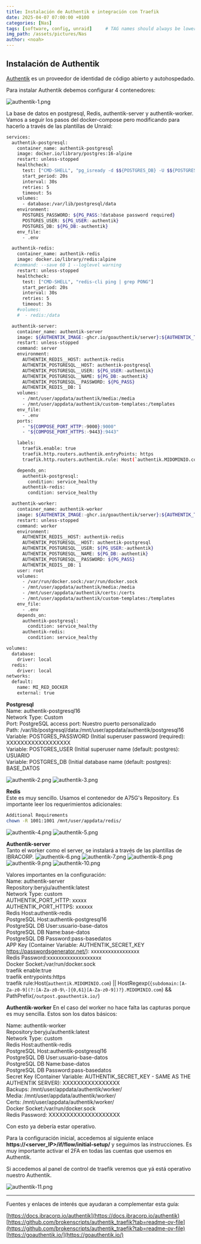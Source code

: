 ```yaml
---
title: Instalación de Authentik e integración con Traefik
date: 2025-04-07 07:00:00 +0100
categories: [Nas]
tags: [software, config, unraid]     # TAG names should always be lowercase
img_path: /assets/pictures/Nas
author: <noah>
---
```

## Instalación de Authentik

[Authentik](https://goauthentik.io/) es un proveedor de identidad de código abierto y autohospedado.  

Para instalar Authentik debemos configurar 4 contenedores:  

![authentik-1.png](authentik-1.png)

La base de datos en postgresql, Redis, authentik-server y authentik-worker.  
Vamos a seguir los pasos del docker-compose pero modificando para hacerlo a través de las plantillas de Unraid:

```bash
services:
  authentik-postgresql:
    container_name: authentik-postgresql
    image: docker.io/library/postgres:16-alpine
    restart: unless-stopped
    healthcheck:
      test: ["CMD-SHELL", "pg_isready -d $${POSTGRES_DB} -U $${POSTGRES_USER}"]
      start_period: 20s
      interval: 30s
      retries: 5
      timeout: 5s
    volumes:
      - database:/var/lib/postgresql/data
    environment:
      POSTGRES_PASSWORD: ${PG_PASS:?database password required}
      POSTGRES_USER: ${PG_USER:-authentik}
      POSTGRES_DB: ${PG_DB:-authentik}
    env_file:
      - .env

  authentik-redis:
    container_name: authentik-redis
    image: docker.io/library/redis:alpine
   #command: --save 60 1 --loglevel warning
    restart: unless-stopped
    healthcheck:
      test: ["CMD-SHELL", "redis-cli ping | grep PONG"]
      start_period: 20s
      interval: 30s
      retries: 5
      timeout: 3s
    #volumes:
    #  - redis:/data

  authentik-server:
    container_name: authentik-server
    image: ${AUTHENTIK_IMAGE:-ghcr.io/goauthentik/server}:${AUTHENTIK_TAG:-2025.2.3}
    restart: unless-stopped
    command: server
    environment:
      AUTHENTIK_REDIS__HOST: authentik-redis
      AUTHENTIK_POSTGRESQL__HOST: authentik-postgresql
      AUTHENTIK_POSTGRESQL__USER: ${PG_USER:-authentik}
      AUTHENTIK_POSTGRESQL__NAME: ${PG_DB:-authentik}
      AUTHENTIK_POSTGRESQL__PASSWORD: ${PG_PASS}
      AUTHENTIK_REDIS__DB: 1
    volumes:
      - /mnt/user/appdata/authentik/media:/media
      - /mnt/user/appdata/authentik/custom-templates:/templates
    env_file:
      - .env
    ports:
      - "${COMPOSE_PORT_HTTP:-9000}:9000"
      - "${COMPOSE_PORT_HTTPS:-9443}:9443"

    labels:
      traefik.enable: true
      traefik.http.routers.authentik.entryPoints: https
      traefik.http.routers.authentik.rule: Host(`authentik.MIDOMINIO.com`) || HostRegexp(`{subdomain:[A-Za-z0-9](?:[A-Za-z0-9\-]{0,61}[A-Za-z0-9])?}.MIDOMINIO.com`) && PathPrefix(`/outpost.goauthentik.io/`)

    depends_on:
      authentik-postgresql:
        condition: service_healthy
      authentik-redis:
        condition: service_healthy

  authentik-worker:
    container_name: authentik-worker
    image: ${AUTHENTIK_IMAGE:-ghcr.io/goauthentik/server}:${AUTHENTIK_TAG:-2025.2.3}
    restart: unless-stopped
    command: worker
    environment:
      AUTHENTIK_REDIS__HOST: authentik-redis
      AUTHENTIK_POSTGRESQL__HOST: authentik-postgresql
      AUTHENTIK_POSTGRESQL__USER: ${PG_USER:-authentik}
      AUTHENTIK_POSTGRESQL__NAME: ${PG_DB:-authentik}
      AUTHENTIK_POSTGRESQL__PASSWORD: ${PG_PASS}
      AUTHENTIK_REDIS__DB: 1
    user: root
    volumes:
      - /var/run/docker.sock:/var/run/docker.sock
      - /mnt/user/appdata/authentik/media:/media
      - /mnt/user/appdata/authentik/certs:/certs
      - /mnt/user/appdata/authentik/custom-templates:/templates
    env_file:
      - .env
    depends_on:
      authentik-postgresql:
        condition: service_healthy
      authentik-redis:
        condition: service_healthy

volumes:
  database:
    driver: local
  redis:
    driver: local
networks:
  default:
    name: MI_RED_DOCKER
    external: true
```

**Postgresql**    
Name: authentik-postgresql16  
Network Type: Custom  
Port: PostgreSQL access port: Nuestro puerto personalizado  
Path: /var/lib/postgresql/data:/mnt/user/appdata/authentik/postgresql16  
Variable: POSTGRES_PASSWORD (Initial superuser password (required): XXXXXXXXXXXXXXXXXX  
Variable: POSTGRES_USER (Initial superuser name (default: postgres): USUARIO  
Variable: POSTGRES_DB (Initial database name (default: postgres): BASE_DATOS  

![authentik-2.png](authentik-2.png)
![authentik-3.png](authentik-3.png)

**Redis**  
Este es muy sencillo. Usamos el contenedor de A75G's Repository. Es importante leer los requerimientos adicionales:

```bash
Additional Requirements
chown -R 1001:1001 /mnt/user/appdata/redis/
```

![authentik-4.png](authentik-4.png)
![authentik-5.png](authentik-5.png)


**Authentik-server**  
Tanto el worker como el server, se instalará a través de las plantillas de IBRACORP.
![authentik-6.png](authentik-6.png)
![authentik-7.png](authentik-7.png)
![authentik-8.png](authentik-8.png)
![authentik-9.png](authentik-9.png)
![authentik-10.png](authentik-10.png)

Valores importantes en la configuración:  
Name: authentik-server  
Repository:beryju/authentik:latest  
Network Type: custom  
AUTHENTIK_PORT_HTTP: xxxxx  
AUTHENTIK_PORT_HTTPS: xxxxxx  
Redis Host:authentik-redis  
PostgreSQL Host:authentik-postgresql16    
PostgreSQL DB User:usuario-base-datos  
PostgreSQL DB Name:base-datos  
PostgreSQL DB Password:pass-basedatos  
APP Key (Container Variable: AUTHENTIK_SECRET_KEY https://passwordsgenerator.net/): xxxxxxxxxxxxxxxxx  
Redis Password:xxxxxxxxxxxxxxxxxxx  
Docker Socket:/var/run/docker.sock  
traefik enable:true  
traefik entrypoints:https  
traefik rule:Host(`authentik.MIDOMINIO.com`) || HostRegexp(`{subdomain:[A-Za-z0-9](?:[A-Za-z0-9\-]{0,61}[A-Za-z0-9])?}.MIDOMINIO.com`) && PathPrefix(`/outpost.goauthentik.io/`)   

**Authentik-worker**
En el caso del worker no hace falta las capturas porque es muy sencilla. Estos son los datos básicos:  

Name: authentik-worker  
Repository:beryju/authentik:latest  
Network Type: custom    
Redis Host:authentik-redis  
PostgreSQL Host:authentik-postgresql16    
PostgreSQL DB User:usuario-base-datos  
PostgreSQL DB Name:base-datos  
PostgreSQL DB Password:pass-basedatos  
Secret Key (Container Variable: AUTHENTIK_SECRET_KEY - SAME AS THE AUTHENTIK SERVER): XXXXXXXXXXXXXXXX   
Backups: /mnt/user/appdata/authentik/worker/  
Media: /mnt/user/appdata/authentik/worker/  
Certs: /mnt/user/appdata/authentik/worker/  
Docker Socket:/var/run/docker.sock  
Redis Password: XXXXXXXXXXXXXXXXXXXX  
  

Con esto ya debería estar operativo.  

Para la configuración inicial, accedemos al siguiente enlace **https://<server_IP>/if/flow/initial-setup/** y seguimos las instrucciones. Es muy importante activar el 2FA en todas las cuentas que usemos en Authentik.  
  
Si accedemos al panel de control de traefik veremos que yá está operativo nuestro Authentik.

![authentik-11.png](authentik-11.png)

***   
Fuentes y enlaces de interés que ayudaran a complementar esta guía:  

[https://docs.ibracorp.io/authentik](https://docs.ibracorp.io/authentik)  
[https://github.com/brokenscripts/authentik_traefik?tab=readme-ov-file](https://github.com/brokenscripts/authentik_traefik?tab=readme-ov-file)  
[https://goauthentik.io/](https://goauthentik.io/)  
